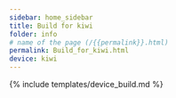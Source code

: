 ```yaml
---
sidebar: home_sidebar
title: Build for kiwi
folder: info
# name of the page (/{{permalink}}.html)
permalink: Build_for_kiwi.html
device: kiwi
---
```

{% include templates/device_build.md %}
